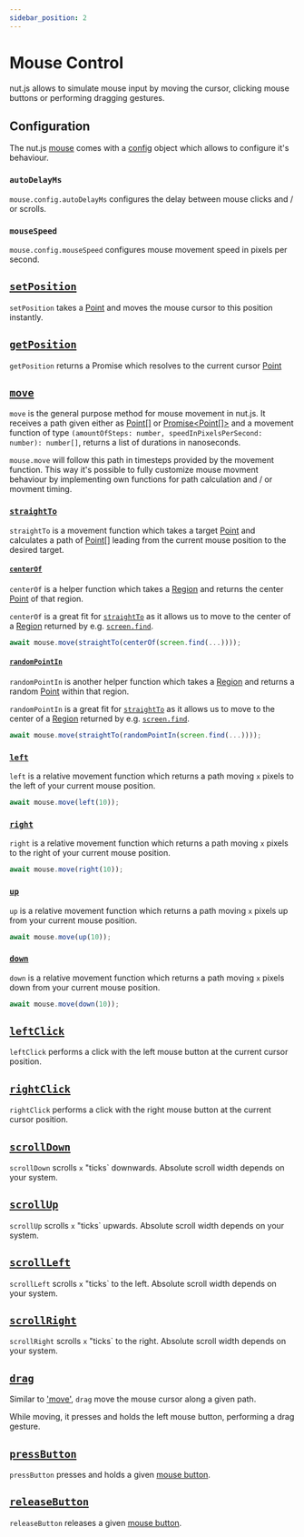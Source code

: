```yaml
---
sidebar_position: 2
---
```


# Mouse Control

nut.js allows to simulate mouse input by moving the cursor, clicking mouse buttons or performing dragging gestures.

## Configuration

The nut.js [mouse](https://nut-tree.github.io/apidoc/classes/mouse.html) comes with a [config](https://nut-tree.github.io/apidoc/classes/mouse.html#config) object which allows to configure it's behaviour.

### `autoDelayMs`

`mouse.config.autoDelayMs` configures the delay between mouse clicks and / or scrolls.

### `mouseSpeed`

`mouse.config.mouseSpeed` configures mouse movement speed in pixels per second.

## [`setPosition`](https://nut-tree.github.io/apidoc/classes/mouse.html#setposition)

`setPosition` takes a [Point](https://nut-tree.github.io/apidoc/classes/point.html) and moves the mouse cursor to this position instantly.

## [`getPosition`](https://nut-tree.github.io/apidoc/classes/mouse.html#getposition)

`getPosition` returns a Promise which resolves to the current cursor [Point](https://nut-tree.github.io/apidoc/classes/point.html)

## [`move`](https://nut-tree.github.io/apidoc/classes/mouse.html#move)

`move` is the general purpose method for mouse movement in nut.js.
It receives a path given either as [Point[]](https://nut-tree.github.io/apidoc/classes/point.html) or [Promise<Point[]>](https://nut-tree.github.io/apidoc/classes/point.html) and a movement function of type `(amountOfSteps: number, speedInPixelsPerSecond: number): number[]`, returns a list of durations in nanoseconds.

`mouse.move` will follow this path in timesteps provided by the movement function.
This way it's possible to fully customize mouse movment behaviour by implementing own functions for path calculation and / or movment timing.

### [`straightTo`](https://nut-tree.github.io/apidoc/interfaces/movementapi.html#straightto)

`straightTo` is a movement function which takes a target [Point](https://nut-tree.github.io/apidoc/classes/point.html) and calculates a path of [Point[]](https://nut-tree.github.io/apidoc/classes/point.html) leading from the current mouse position to the desired target.

#### [`centerOf`](https://nut-tree.github.io/apidoc/globals.html#centerof)

`centerOf` is a helper function which takes a [Region](https://nut-tree.github.io/apidoc/classes/region.html) and returns the center [Point](https://nut-tree.github.io/apidoc/classes/point.html) of that region.

`centerOf` is a great fit for [`straightTo`](#straightto) as it allows us to move to the center of a [Region](https://nut-tree.github.io/apidoc/classes/region.html) returned by e.g. [`screen.find`](https://nut-tree.github.io/apidoc/classes/screen.html#find).

```js
await mouse.move(straightTo(centerOf(screen.find(...))));
```

#### [`randomPointIn`](https://nut-tree.github.io/apidoc/globals.html#randompointin)

`randomPointIn` is another helper function which takes a [Region](https://nut-tree.github.io/apidoc/classes/region.html) and returns a random [Point](https://nut-tree.github.io/apidoc/classes/point.html) within that region.

`randomPointIn` is a great fit for [`straightTo`](#straightto) as it allows us to move to the center of a [Region](https://nut-tree.github.io/apidoc/classes/region.html) returned by e.g. [`screen.find`](https://nut-tree.github.io/apidoc/classes/screen.html#find).

```js
await mouse.move(straightTo(randomPointIn(screen.find(...))));
```

### [`left`](https://nut-tree.github.io/apidoc/interfaces/movementapi.html#left)

`left` is a relative movement function which returns a path moving `x` pixels to the left of your current mouse position.

```js
await mouse.move(left(10));
```

### [`right`](https://nut-tree.github.io/apidoc/interfaces/movementapi.html#right)

`right` is a relative movement function which returns a path moving `x` pixels to the right of your current mouse position.

```js
await mouse.move(right(10));
```

### [`up`](https://nut-tree.github.io/apidoc/interfaces/movementapi.html#up)

`up` is a relative movement function which returns a path moving `x` pixels up from your current mouse position.

```js
await mouse.move(up(10));
```

### [`down`](https://nut-tree.github.io/apidoc/interfaces/movementapi.html#down)

`down` is a relative movement function which returns a path moving `x` pixels down from your current mouse position.

```js
await mouse.move(down(10));
```

## [`leftClick`](https://nut-tree.github.io/apidoc/classes/mouse.html#leftclick)

`leftClick` performs a click with the left mouse button at the current cursor position.

## [`rightClick`](https://nut-tree.github.io/apidoc/classes/mouse.html#rightclick)

`rightClick` performs a click with the right mouse button at the current cursor position.

## [`scrollDown`](https://nut-tree.github.io/apidoc/classes/mouse.html#scrolldown)

`scrollDown` scrolls `x` "ticks` downwards. Absolute scroll width depends on your system.

## [`scrollUp`](https://nut-tree.github.io/apidoc/classes/mouse.html#scrollup)

`scrollUp` scrolls `x` "ticks` upwards. Absolute scroll width depends on your system.

## [`scrollLeft`](https://nut-tree.github.io/apidoc/classes/mouse.html#scrollleft)

`scrollLeft` scrolls `x` "ticks` to the left. Absolute scroll width depends on your system.

## [`scrollRight`](https://nut-tree.github.io/apidoc/classes/mouse.html#scrollright)

`scrollRight` scrolls `x` "ticks` to the right. Absolute scroll width depends on your system.

## [`drag`](https://nut-tree.github.io/apidoc/classes/mouse.html#drag)

Similar to ['move'](#move), `drag` move the mouse cursor along a given path.

While moving, it presses and holds the left mouse button, performing a drag gesture.

## [`pressButton`](https://nut-tree.github.io/apidoc/classes/mouse.html#pressbutton)

`pressButton` presses and holds a given [mouse button](https://nut-tree.github.io/apidoc/enums/button.html).

## [`releaseButton`](https://nut-tree.github.io/apidoc/classes/mouse.html#releasebutton)

`releaseButton` releases a given [mouse button](https://nut-tree.github.io/apidoc/enums/button.html).

